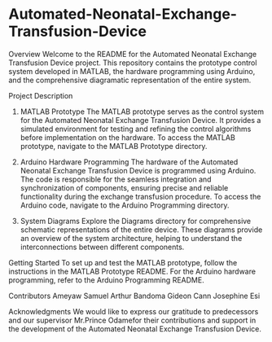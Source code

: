 # Automated-Neonatal-Exchange-Transfusion-Device 

Overview
Welcome to the README for the Automated Neonatal Exchange Transfusion Device project. This repository contains the prototype control system developed in MATLAB, the hardware programming using Arduino, and the comprehensive diagramatic representation of the entire system.

Project Description
1. MATLAB Prototype
The MATLAB prototype serves as the control system for the Automated Neonatal Exchange Transfusion Device. It provides a simulated environment for testing and refining the control algorithms before implementation on the hardware. To access the MATLAB prototype, navigate to the MATLAB Prototype directory.

2. Arduino Hardware Programming
The hardware of the Automated Neonatal Exchange Transfusion Device is programmed using Arduino. The code is responsible for the seamless integration and synchronization of components, ensuring precise and reliable functionality during the exchange transfusion procedure. To access the Arduino code, navigate to the Arduino Programming directory.

3. System Diagrams
Explore the Diagrams directory for comprehensive schematic representations of the entire device. These diagrams provide an overview of the system architecture, helping to understand the interconnections between different components.

Getting Started
To set up and test the MATLAB prototype, follow the instructions in the MATLAB Prototype README. For the Arduino hardware programming, refer to the Arduino Programming README.

Contributors
Ameyaw Samuel Arthur
Bandoma Gideon
Cann Josephine Esi

Acknowledgments
We would like to express our gratitude to predecessors and our supervisor Mr.Prince Odamefor their contributions and support in the development of the Automated Neonatal Exchange Transfusion Device.
